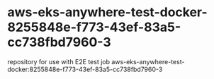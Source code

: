 # aws-eks-anywhere-test-docker-8255848e-f773-43ef-83a5-cc738fbd7960-3
repository for use with E2E test job aws-eks-anywhere-test-docker:8255848e-f773-43ef-83a5-cc738fbd7960-3
